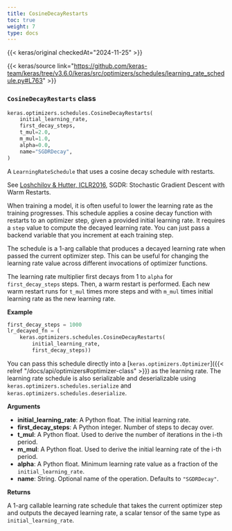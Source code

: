 ```yaml
---
title: CosineDecayRestarts
toc: true
weight: 7
type: docs
---
```


{{< keras/original checkedAt="2024-11-25" >}}

{{< keras/source link="https://github.com/keras-team/keras/tree/v3.6.0/keras/src/optimizers/schedules/learning_rate_schedule.py#L763" >}}

### `CosineDecayRestarts` class

```python
keras.optimizers.schedules.CosineDecayRestarts(
    initial_learning_rate,
    first_decay_steps,
    t_mul=2.0,
    m_mul=1.0,
    alpha=0.0,
    name="SGDRDecay",
)
```

A `LearningRateSchedule` that uses a cosine decay schedule with restarts.

See [Loshchilov & Hutter, ICLR2016](https://arxiv.org/abs/1608.03983),
SGDR: Stochastic Gradient Descent with Warm Restarts.

When training a model, it is often useful to lower the learning rate as
the training progresses. This schedule applies a cosine decay function with
restarts to an optimizer step, given a provided initial learning rate.
It requires a `step` value to compute the decayed learning rate. You can
just pass a backend variable that you increment at each training step.

The schedule is a 1-arg callable that produces a decayed learning
rate when passed the current optimizer step. This can be useful for changing
the learning rate value across different invocations of optimizer functions.

The learning rate multiplier first decays
from 1 to `alpha` for `first_decay_steps` steps. Then, a warm
restart is performed. Each new warm restart runs for `t_mul` times more
steps and with `m_mul` times initial learning rate as the new learning rate.

**Example**

```python
first_decay_steps = 1000
lr_decayed_fn = (
    keras.optimizers.schedules.CosineDecayRestarts(
        initial_learning_rate,
        first_decay_steps))
```

You can pass this schedule directly into a [`keras.optimizers.Optimizer`]({{< relref "/docs/api/optimizers#optimizer-class" >}})
as the learning rate. The learning rate schedule is also serializable and
deserializable using `keras.optimizers.schedules.serialize` and
`keras.optimizers.schedules.deserialize`.

**Arguments**

- **initial_learning_rate**: A Python float. The initial learning rate.
- **first_decay_steps**: A Python integer. Number of steps to decay over.
- **t_mul**: A Python float. Used to derive the number of iterations in
  the i-th period.
- **m_mul**: A Python float. Used to derive the initial learning rate of
  the i-th period.
- **alpha**: A Python float. Minimum learning rate value as a fraction of
  the `initial_learning_rate`.
- **name**: String. Optional name of the operation. Defaults to
  `"SGDRDecay"`.

**Returns**

A 1-arg callable learning rate schedule that takes the current optimizer
step and outputs the decayed learning rate, a scalar tensor of the
same type as `initial_learning_rate`.
